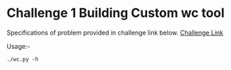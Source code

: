 # Challenge 1 Building Custom wc tool

Specifications of problem provided in challenge link below.
[Challenge Link](https://codingchallenges.fyi/challenges/challenge-wc)

Usage:-

`./wc.py -h`
